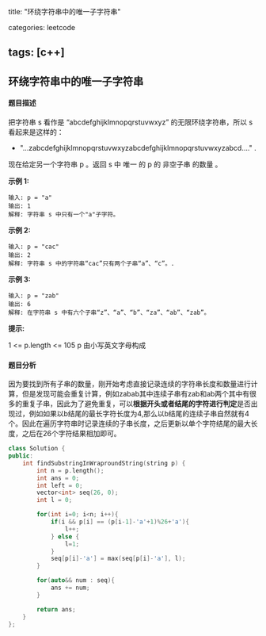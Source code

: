 title: "环绕字符串中的唯一子字符串"

categories: leetcode

tags: [c++]
---
## 环绕字符串中的唯一子字符串

#### 题目描述

把字符串 s 看作是 “abcdefghijklmnopqrstuvwxyz” 的无限环绕字符串，所以 s 看起来是这样的：

* "...zabcdefghijklmnopqrstuvwxyzabcdefghijklmnopqrstuvwxyzabcd...." . 

现在给定另一个字符串 p 。返回 s 中 唯一 的 p 的 非空子串 的数量 。 

**示例 1:**

~~~
输入: p = "a"
输出: 1
解释: 字符串 s 中只有一个"a"子字符。
~~~

**示例 2:**

~~~
输入: p = "cac"
输出: 2
解释: 字符串 s 中的字符串“cac”只有两个子串“a”、“c”。.
~~~

**示例 3:**

~~~
输入: p = "zab"
输出: 6
解释: 在字符串 s 中有六个子串“z”、“a”、“b”、“za”、“ab”、“zab”。
~~~

**提示:**

1 <= p.length <= 105
p 由小写英文字母构成

#### 题目分析

因为要找到所有子串的数量，刚开始考虑直接记录连续的字符串长度和数量进行计算，但是发现可能会重复计算，例如zabab其中连续子串有zab和ab两个其中有很多的重复子串，因此为了避免重复，可以**根据开头或者结尾的字符进行判定**是否出现过，例如如果以b结尾的最长字符长度为4,那么以b结尾的连续子串自然就有4个。因此在遍历字符串时记录连续的子串长度，之后更新以单个字符结尾的最大长度，之后在26个字符结果相加即可。

~~~c++
class Solution {
public:
    int findSubstringInWraproundString(string p) {
        int n = p.length();
        int ans = 0;
        int left = 0;
        vector<int> seq(26, 0);
        int l = 0;

        for(int i=0; i<n; i++){
            if(i && p[i] == (p[i-1]-'a'+1)%26+'a'){
                l++;
            } else {
                l=1;
            }
            seq[p[i]-'a'] = max(seq[p[i]-'a'], l);
        }

        for(auto&& num : seq){
            ans += num;
        }

        return ans;
    }
};
~~~

